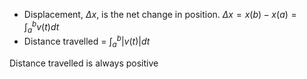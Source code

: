 * Displacement, $\Delta{x},$ is the net change in position. $\Delta{x}= x(b)-x(a)=\int_{a}^{b}v(t)dt$
* Distance travelled = $\int_{a}^{b}|v(t)|dt$

Distance travelled is always positive